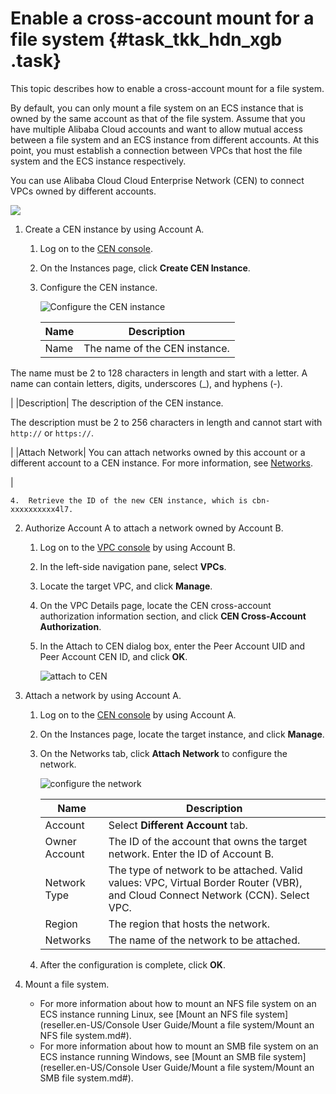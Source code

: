 # Enable a cross-account mount for a file system {#task_tkk_hdn_xgb .task}

This topic describes how to enable a cross-account mount for a file system.

By default, you can only mount a file system on an ECS instance that is owned by the same account as that of the file system. Assume that you have multiple Alibaba Cloud accounts and want to allow mutual access between a file system and an ECS instance from different accounts. At this point, you must establish a connection between VPCs that host the file system and the ECS instance respectively.

You can use Alibaba Cloud Cloud Enterprise Network \(CEN\) to connect VPCs owned by different accounts.

![](http://static-aliyun-doc.oss-cn-hangzhou.aliyuncs.com/assets/img/132369/156654864839653_en-US.png)

1.  Create a CEN instance by using Account A. 
    1.  Log on to the [CEN console](https://cen.console.aliyun.com/).
    2.  On the Instances page, click **Create CEN Instance**.
    3.  Configure the CEN instance. 

        ![Configure the CEN instance](http://static-aliyun-doc.oss-cn-hangzhou.aliyuncs.com/assets/img/132139/156654864939616_en-US.png)

        |Name|Description|
        |----|-----------|
        |Name| The name of the CEN instance.

 The name must be 2 to 128 characters in length and start with a letter. A name can contain letters, digits, underscores \(\_\), and hyphens \(-\).

 |
        |Description| The description of the CEN instance.

 The description must be 2 to 256 characters in length and cannot start with `http://` or `https://`.

 |
        |Attach Network| You can attach networks owned by this account or a different account to a CEN instance. For more information, see [Networks](Networks../../SP_17/DNBACK1834571/EN-US_TP_3049.dita#task_1563531).

 |

    4.  Retrieve the ID of the new CEN instance, which is cbn-xxxxxxxxxx4l7.
2.  Authorize Account A to attach a network owned by Account B. 
    1.  Log on to the [VPC console](https://vpcnext.console.aliyun.com/) by using Account B.
    2.  In the left-side navigation pane, select **VPCs**.
    3.  Locate the target VPC, and click **Manage**.
    4.  On the VPC Details page, locate the CEN cross-account authorization information section, and click **CEN Cross-Account Authorization**.
    5.  In the Attach to CEN dialog box, enter the Peer Account UID and Peer Account CEN ID, and click **OK**. 

        ![attach to CEN](http://static-aliyun-doc.oss-cn-hangzhou.aliyuncs.com/assets/img/132369/156654864939688_en-US.png)

3.  Attach a network by using Account A. 
    1.  Log on to the [CEN console](https://cen.console.aliyun.com/) by using Account A.
    2.  On the Instances page, locate the target instance, and click **Manage**.
    3.  On the Networks tab, click **Attach Network** to configure the network. 

        ![configure the network](http://static-aliyun-doc.oss-cn-hangzhou.aliyuncs.com/assets/img/132369/156654864939689_en-US.png)

        |Name|Description|
        |----|-----------|
        |Account|Select **Different Account** tab.|
        |Owner Account|The ID of the account that owns the target network. Enter the ID of Account B.|
        |Network Type|The type of network to be attached. Valid values: VPC, Virtual Border Router \(VBR\), and Cloud Connect Network \(CCN\). Select VPC.|
        |Region|The region that hosts the network.|
        |Networks|The name of the network to be attached.|

    4.  After the configuration is complete, click **OK**.
4.  Mount a file system. 
    -   For more information about how to mount an NFS file system on an ECS instance running Linux, see [Mount an NFS file system](reseller.en-US/Console User Guide/Mount a file system/Mount an NFS file system.md#).
    -   For more information about how to mount an SMB file system on an ECS instance running Windows, see [Mount an SMB file system](reseller.en-US/Console User Guide/Mount a file system/Mount an SMB file system.md#).

